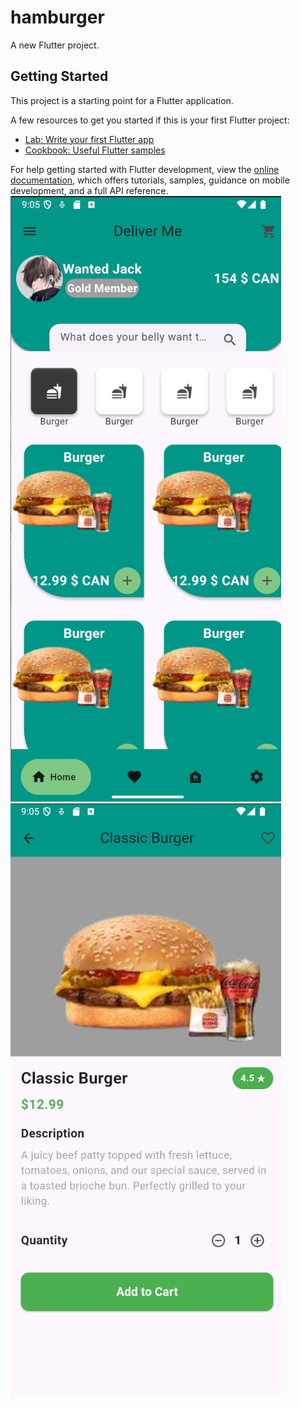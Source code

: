 # hamburger

A new Flutter project.

## Getting Started

This project is a starting point for a Flutter application.

A few resources to get you started if this is your first Flutter project:

- [Lab: Write your first Flutter app](https://docs.flutter.dev/get-started/codelab)
- [Cookbook: Useful Flutter samples](https://docs.flutter.dev/cookbook)

For help getting started with Flutter development, view the
[online documentation](https://docs.flutter.dev/), which offers tutorials,
samples, guidance on mobile development, and a full API reference.
![image_alt](https://github.com/MoshtaqMo/hamburgerUI/blob/ca3701bf7cbf23a61dd07140de396f9c6a04b07d/Screenshot%202025-05-18%20210549.png)
![image_alt](https://github.com/MoshtaqMo/hamburgerUI/blob/2b6829244093b3f38c33ac7b802f1a4393012248/Screenshot%202025-05-18%20210604.png)
